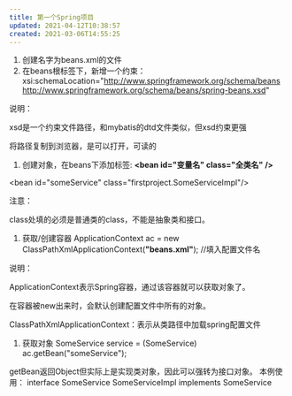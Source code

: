 ```yaml
---
title: 第一个Spring项目
updated: 2021-04-12T10:38:57
created: 2021-03-06T14:55:25
---
```


1.  创建名字为beans.xml的文件
2.  在beans根标签下，新增一个约束：
xsi:schemaLocation="http://www.springframework.org/schema/beans <http://www.springframework.org/schema/beans/spring-beans.xsd>"

说明：

xsd是一个约束文件路径，和mybatis的dtd文件类似，但xsd约束更强

将路径复制到浏览器，是可以打开，可读的
1.  创建对象，在beans下添加标签:
**\<bean id="变量名" class="全类名" /\>**

\<bean id="someService" class="firstproject.SomeServiceImpl"/\>

注意：

class处填的必须是普通类的class，不能是抽象类和接口。
1.  获取/创建容器
ApplicationContext ac = new ClassPathXmlApplicationContext(**"beans.xml"**); //填入配置文件名

说明：

ApplicationContext表示Spring容器，通过该容器就可以获取对象了。

在容器被new出来时，会默认创建配置文件中所有的对象。

ClassPathXmlApplicationContext：表示从类路径中加载spring配置文件
1.  获取对象
SomeService service = (SomeService) ac.getBean("someService");

getBean返回Object但实际上是实现类对象，因此可以强转为接口对象。
本例使用：
interface SomeService
SomeServiceImpl implements SomeService
